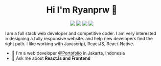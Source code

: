 <h1 align="center">Hi I'm Ryanprw 👋</h1>
<p align="center">
    <a href="https://twitter.com/heloword_"><img src="https://img.shields.io/badge/twitter-%231FA1F1?style=flat&logo=twitter&logoColor=white"/></a>
    <a href="https://www.linkedin.com/in/ryan-prawira-9468a6210/"><img src="https://img.shields.io/badge/linkedin-%230177B5?style=flat&logo=linkedin&logoColor=white"/></a>
    <a href="https://www.youtube.com/channel/UCP2P55gPiE1-2JgTGeW16UQ"><img src="https://img.shields.io/badge/youtube-%23FF0000?style=flat&logo=youtube&logoColor=white"/></a>
    <a href="https://www.instagram.com/ryanprw/"><img src="https://img.shields.io/badge/instagram-%23E4415F?style=flat&logo=instagram&logoColor=white"/></a>
  </p>
  

I am a full stack web developer and competitive coder. I am very interested in designing a fully responsive website. and help new developers find the right path. I like working with Javascript, ReactJS, React-Native.

- 🔭 I'm a web developer [@Portofolio](https://ryanprwdevelop.netlify.app//) in Jakarta, Indonesia
- 💬 Ask me about **ReactJs and Frontend**
